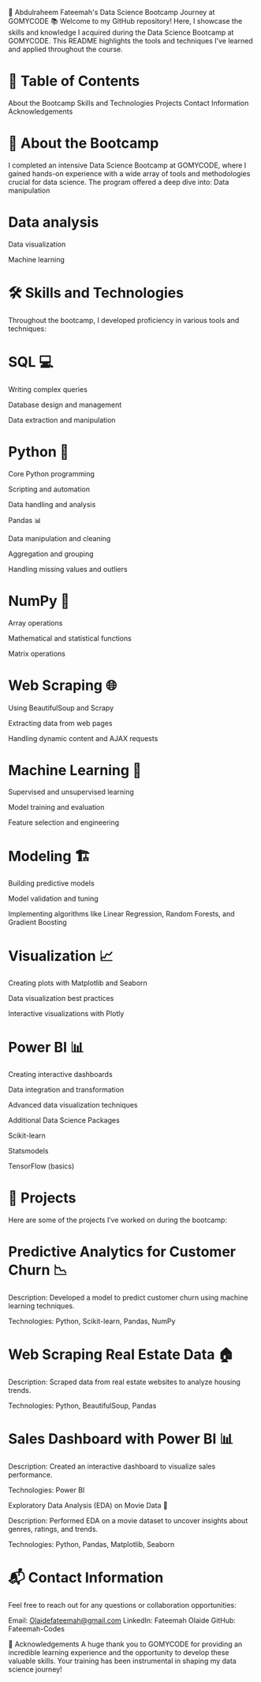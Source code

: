 🌟 Abdulraheem Fateemah's Data Science Bootcamp Journey at GOMYCODE 📚
Welcome to my GitHub repository! Here, I showcase the skills and knowledge I acquired during the Data Science Bootcamp at GOMYCODE. This README highlights the tools and techniques I’ve learned and applied throughout the course.

# 📌 Table of Contents
About the Bootcamp
Skills and Technologies
Projects
Contact Information
Acknowledgements

# 📝 About the Bootcamp
I completed an intensive Data Science Bootcamp at GOMYCODE, where I gained hands-on experience with a wide array of tools and methodologies crucial for data science. The program offered a deep dive into:
Data manipulation

# Data analysis

Data visualization

Machine learning


# 🛠 Skills and Technologies
Throughout the bootcamp, I developed proficiency in various tools and techniques:

# SQL 💻
Writing complex queries

Database design and management

Data extraction and manipulation

# Python 🐍
Core Python programming

Scripting and automation

Data handling and analysis

Pandas 📊

Data manipulation and cleaning

Aggregation and grouping

Handling missing values and outliers

# NumPy 🔢
Array operations

Mathematical and statistical functions

Matrix operations

# Web Scraping 🌐
Using BeautifulSoup and Scrapy

Extracting data from web pages

Handling dynamic content and AJAX requests

# Machine Learning 🤖
Supervised and unsupervised learning

Model training and evaluation

Feature selection and engineering

# Modeling 🏗️
Building predictive models

Model validation and tuning

Implementing algorithms like Linear Regression, Random Forests, and Gradient Boosting

# Visualization 📈
Creating plots with Matplotlib and Seaborn

Data visualization best practices

Interactive visualizations with Plotly

# Power BI 📊
Creating interactive dashboards

Data integration and transformation

Advanced data visualization techniques

Additional Data Science Packages

Scikit-learn

Statsmodels

TensorFlow (basics)

# 📂 Projects
Here are some of the projects I’ve worked on during the bootcamp:

# Predictive Analytics for Customer Churn 📉

Description: Developed a model to predict customer churn using machine learning techniques.

Technologies: Python, Scikit-learn, Pandas, NumPy

# Web Scraping Real Estate Data 🏠
Description: Scraped data from real estate websites to analyze housing trends.

Technologies: Python, BeautifulSoup, Pandas

# Sales Dashboard with Power BI 📊

Description: Created an interactive dashboard to visualize sales performance.

Technologies: Power BI

Exploratory Data Analysis (EDA) on Movie Data 🎥

Description: Performed EDA on a movie dataset to uncover insights about genres, ratings, and trends.

Technologies: Python, Pandas, Matplotlib, Seaborn

# 📬 Contact Information
Feel free to reach out for any questions or collaboration opportunities:

Email: Olaidefateemah@gmail.com
LinkedIn: Fateemah Olaide
GitHub: Fateemah-Codes

🎉 Acknowledgements
A huge thank you to GOMYCODE for providing an incredible learning experience and the opportunity to develop these valuable skills. Your training has been instrumental in shaping my data science journey!

